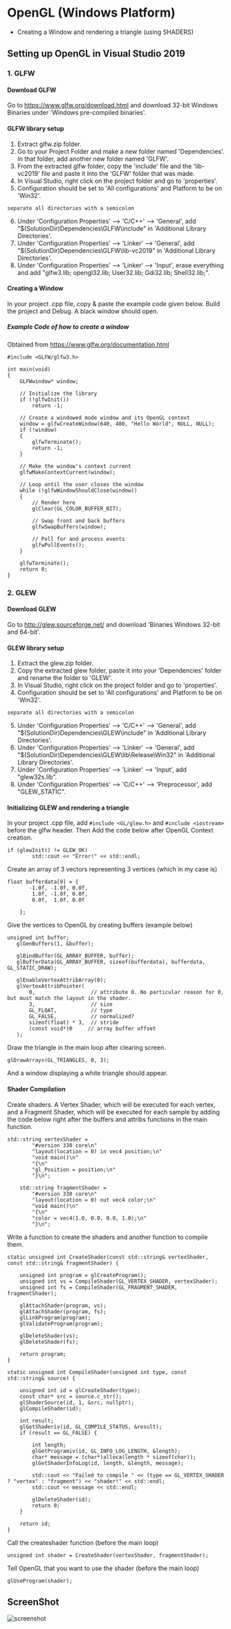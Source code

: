 # OpenGL (Windows Platform)
- Creating a Window and rendering a triangle (using SHADERS)

## Setting up OpenGL in Visual Studio 2019
### 1. GLFW
#### Download GLFW
Go to https://www.glfw.org/download.html and
download 32-bit Windows Binaries under 'Windows pre-compiled binaries'.

#### GLFW library setup
1. Extract glfw.zip folder.
2. Go to your Project Folder and make a new folder named 'Dependencies'. In that folder, add another new folder named 'GLFW'.
3. From the extracted glfw folder, copy the 'include' file and the 'lib-vc2019' file and paste it into the 'GLFW' folder that was made.
4. In Visual Studio, right click on the project folder and go to 'properties'.
5. Configuration should be set to 'All configurations' and Platform to be on 'Win32'.
```
separate all directories with a semicolon
```
6. Under 'Configuration Properties' --> 'C/C++' --> 'General', add "$(SolutionDir)Dependencies\GLFW\include" in 'Additional Library Directories'.
7. Under 'Configuration Properties' --> 'Linker' --> 'General', add "$(SolutionDir)Dependencies\GLFW\lib-vc2019" in 'Additional Library Directories'.
8. Under 'Configuration Properties' --> 'Linker' --> 'Input', erase everything and add "glfw3.lib; opengl32.lib; User32.lib; Gdi32.lib; Shell32.lib;".

#### Creating a Window
In your project .cpp file, copy & paste the example code given below.
Build the project and Debug. A black window should open.

##### Example Code of how to create a window
Obtained from https://www.glfw.org/documentation.html
```
#include <GLFW/glfw3.h>

int main(void)
{
    GLFWwindow* window;

    // Initialize the library
    if (!glfwInit())
        return -1;

    // Create a windowed mode window and its OpenGL context
    window = glfwCreateWindow(640, 480, "Hello World", NULL, NULL);
    if (!window)
    {
        glfwTerminate();
        return -1;
    }

    // Make the window's context current 
    glfwMakeContextCurrent(window);

    // Loop until the user closes the window 
    while (!glfwWindowShouldClose(window))
    {
        // Render here 
        glClear(GL_COLOR_BUFFER_BIT);

        // Swap front and back buffers 
        glfwSwapBuffers(window);

        // Poll for and process events 
        glfwPollEvents();
    }

    glfwTerminate();
    return 0;
}
```
### 2. GLEW
#### Download GLEW
Go to http://glew.sourceforge.net/ and download 'Binaries Windows 32-bit and 64-bit'.

#### GLEW library setup
1. Extract the glew.zip folder.
2. Copy the extracted glew folder, paste it into your 'Dependencies' folder and rename the folder to 'GLEW'.
3. In Visual Studio, right click on the project folder and go to 'properties'.
4. Configuration should be set to 'All configurations' and Platform to be on 'Win32'.
```
separate all directories with a semicolon
```
5. Under 'Configuration Properties' --> 'C/C++' --> 'General', add "$(SolutionDir)Dependencies\GLEW\include" in 'Additional Library Directories'.
6. Under 'Configuration Properties' --> 'Linker' --> 'General', add "$(SolutionDir)Dependencies\GLEW\lib\Release\Win32" in 'Additional Library Directories'.
7. Under 'Configuration Properties' --> 'Linker' --> 'Input', add "glew32s.lib".
8. Under 'Configuration Properties' --> 'C/C++' --> 'Preprocessor', add "GLEW_STATIC".

#### Initializing GLEW and rendering a triangle

In your project .cpp file, add ``` #include <GL/glew.h> ``` and ``` #include <iostream> ``` before the glfw header.
Then Add the code below after OpenGL Context creation.
```
if (glewInit() != GLEW_OK)
        std::cout << "Error!" << std::endl;
```
Create an array of 3 vectors representing 3 vertices (which in my case is)
```
float bufferdata[9] = {
       -1.0f, -1.0f, 0.0f,
        1.0f, -1.0f, 0.0f,
        0.0f,  1.0f, 0.0f

    };
 ```
 Give the vertices to OpenGL by creating buffers (example below)
 ```
 unsigned int buffer;
    glGenBuffers(1, &buffer);

    glBindBuffer(GL_ARRAY_BUFFER, buffer);
    glBufferData(GL_ARRAY_BUFFER, sizeof(bufferdata), bufferdata, GL_STATIC_DRAW);

    glEnableVertexAttribArray(0);
    glVertexAttribPointer(
        0,                  // attribute 0. No particular reason for 0, but must match the layout in the shader.
        3,                  // size
        GL_FLOAT,           // type
        GL_FALSE,           // normalized?
        sizeof(float) * 3,  // stride
        (const void*)0     // array buffer offset
    );
```
Draw the triangle in the main loop after clearing screen.
```
glDrawArrays(GL_TRIANGLES, 0, 3);
```
And a window displaying a white triangle should appear.

#### Shader Compilation
Create shaders. A Vertex Shader, which will be executed for each vertex, and a Fragment Shader, which will be executed for each sample by adding the code below right after the buffers and attribs functions in the main function.
```
std::string vertexShader =
        "#version 330 core\n"
        "layout(location = 0) in vec4 position;\n"
        "void main()\n"
        "{\n"
        "gl_Position = position;\n"
        "}\n";

    std::string fragmentShader =
        "#version 330 core\n"
        "layout(location = 0) out vec4 color;\n"
        "void main()\n"
        "{\n"
        "color = vec4(1.0, 0.0, 0.0, 1.0);\n"
        "}\n";
```
Write a function to create the shaders and another function to compile them.
```
static unsigned int CreateShader(const std::string& vertexShader, const std::string& fragmentShader) {

    unsigned int program = glCreateProgram();
    unsigned int vs = CompileShader(GL_VERTEX_SHADER, vertexShader);
    unsigned int fs = CompileShader(GL_FRAGMENT_SHADER, fragmentShader);

    glAttachShader(program, vs);
    glAttachShader(program, fs);
    glLinkProgram(program);
    glValidateProgram(program);

    glDeleteShader(vs);
    glDeleteShader(fs);

    return program;
}

static unsigned int CompileShader(unsigned int type, const std::string& source) {

    unsigned int id = glCreateShader(type);
    const char* src = source.c_str();
    glShaderSource(id, 1, &src, nullptr);
    glCompileShader(id);

    int result;
    glGetShaderiv(id, GL_COMPILE_STATUS, &result);
    if (result == GL_FALSE) {

        int length;
        glGetProgramiv(id, GL_INFO_LOG_LENGTH, &length);
        char* message = (char*)alloca(length * sizeof(char));
        glGetShaderInfoLog(id, length, &length, message);

        std::cout << "Failed to compile " << (type == GL_VERTEX_SHADER ? "vertex" : "fragment") << "shader!" << std::endl;
        std::cout << message << std::endl;

        glDeleteShader(id);
        return 0;
    }

    return id;
}
```
Call the createshader function (before the main loop)
```
unsigned int shader = CreateShader(vertexShader, fragmentShader);
```
Tell OpenGL that you want to use the shader (before the main loop)
```
glUseProgram(shader);
```
## ScreenShot 
![screenshot](https://user-images.githubusercontent.com/39631095/89414579-43015780-d748-11ea-9927-27134792f0e2.png)
